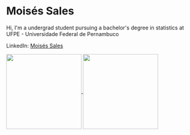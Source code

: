 # Moisés Sales
Hi, I'm a undergrad student pursuing a bachelor's degree in statistics at UFPE - Universidade Federal de Pernambuco

LinkedIn: [Moisés Sales](https://www.linkedin.com/in/moisés-sales/)

<a href="https://github.com/anuraghazra/github-readme-stats">
  <img height=200 align="center" src="https://github-readme-stats.vercel.app/api?username=moises-sls&theme=dark&hide_rank=true&show_icons=true" />
</a>
<a href="https://github.com/anuraghazra/convoychat">
  <img height=200 align="center" src="https://github-readme-stats.vercel.app/api/top-langs/?username=moises-sls&theme=dark&layout=compact" />
</a>
